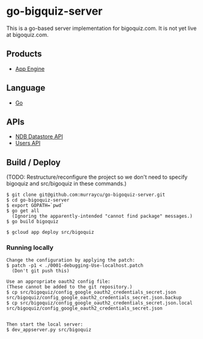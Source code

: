 # go-bigquiz-server

This is a go-based server implementation for bigoquiz.com.
It is not yet live at bigoquiz.com.

## Products
- [App Engine][1]

## Language
- [Go][2]

## APIs
- [NDB Datastore API][3]
- [Users API][4]

## Build / Deploy

(TODO: Restructure/reconfigure the project so we don't need to specify bigoquiz and src/bigoquiz in these commands.)

    $ git clone git@github.com:murraycu/go-bigoquiz-server.git
    $ cd go-bigoquiz-server
    $ export GOPATH=`pwd`
    $ go get all
      (Ignoring the apparently-intended "cannot find package" messages.)
    $ go build bigoquiz

    $ gcloud app deploy src/bigoquiz

### Running locally

    Change the configuration by applying the patch:
    $ patch -p1 < ./0001-debugging-Use-localhost.patch
      (Don't git push this)

    Use an appropriate oauth2 config file:
    (These cannot be added to the git repository.)
    $ cp src/bigoquiz/config_google_oauth2_credentials_secret.json src/bigoquiz/config_google_oauth2_credentials_secret.json.backup
    $ cp src/bigoquiz/config_google_oauth2_credentials_secret.json.local src/bigoquiz/config_google_oauth2_credentials_secret.json


    Then start the local server:
    $ dev_appserver.py src/bigoquiz

[1]: https://developers.google.com/appengine
[2]: https://golang.org
[3]: https://developers.google.com/appengine/docs/python/ndb/
[4]: https://developers.google.com/appengine/docs/python/users/
